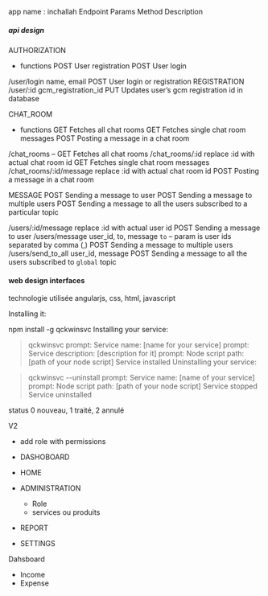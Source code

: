 app name : inchallah
Endpoint  Params  Method  Description

##### api design
AUTHORIZATION
- functions
POST  User registration
POST  User login

/user/login name, email POST  User login or registration
REGISTRATION
/user/:id gcm_registration_id PUT Updates user’s gcm registration id in database

CHAT_ROOM
- functions
GET Fetches all chat rooms
GET Fetches single chat room messages
POST  Posting a message in a chat room

/chat_rooms – GET Fetches all chat rooms
/chat_rooms/:id replace :id with actual chat room id  GET Fetches single chat room messages
/chat_rooms/:id/message replace :id with actual chat room id  POST  Posting a message in a chat room

MESSAGE
POST Sending a message to user
POST Sending a message to multiple users
POST  Sending a message to all the users subscribed to a particular topic

/users/:id/message  replace :id with actual user id POST  Sending a message to user
/users/message  user_id, to, message
`to` – param is user ids separated by comma (,) POST  Sending a message to multiple users
/users/send_to_all  user_id, message  POST  Sending a message to all the users subscribed to `global` topic

#### web design interfaces
technologie utilisée 
angularjs, css, html, javascript


Installing it:

npm install -g qckwinsvc
Installing your service:

> qckwinsvc
prompt: Service name: [name for your service]
prompt: Service description: [description for it]
prompt: Node script path: [path of your node script]
Service installed
Uninstalling your service:

> qckwinsvc --uninstall
prompt: Service name: [name of your service]
prompt: Node script path: [path of your node script]
Service stopped
Service uninstalled


status 0 nouveau, 1 traité, 2 annulé


V2

- add role with permissions
 - DASHOBOARD
 - HOME
 - ADMINISTRATION
 	- Role
 	- services ou produits
 - REPORT

 - SETTINGS


Dahsboard

- Income
- Expense